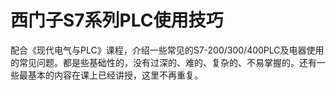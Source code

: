 # 西门子S7系列PLC使用技巧

配合《现代电气与PLC》课程，介绍一些常见的S7-200/300/400PLC及电器使用的常见问题。都是些基础性的，没有过深的、难的、复杂的、不易掌握的。还有一些最基本的内容在课上已经讲授，这里不再重复。

